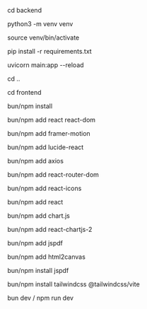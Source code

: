 cd backend


python3 -m venv venv


source venv/bin/activate


pip install -r requirements.txt


uvicorn main:app --reload


cd ..


cd frontend


bun/npm install


bun/npm add react react-dom


bun/npm add framer-motion


bun/npm add lucide-react


bun/npm add axios


bun/npm add react-router-dom


bun/npm add react-icons


bun/npm add react


bun/npm add chart.js


bun/npm add react-chartjs-2


bun/npm add jspdf


bun/npm add html2canvas


bun/npm install jspdf


bun/npm install tailwindcss @tailwindcss/vite


bun dev / npm run dev
